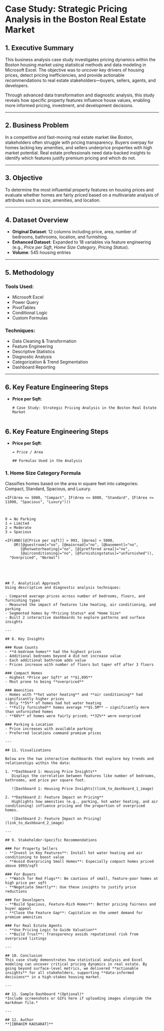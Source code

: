 # Case Study: Strategic Pricing Analysis in the Boston Real Estate Market

## 1. Executive Summary  
This business analysis case study investigates pricing dynamics within the Boston housing market using statistical methods and data modeling in Microsoft Excel. The objective was to uncover key drivers of housing prices, detect pricing inefficiencies, and provide actionable recommendations to real estate stakeholders—buyers, sellers, agents, and developers.

Through advanced data transformation and diagnostic analysis, this study reveals how specific property features influence house values, enabling more informed pricing, investment, and development decisions.

---

## 2. Business Problem  
In a competitive and fast-moving real estate market like Boston, stakeholders often struggle with pricing transparency. Buyers overpay for homes lacking key amenities, and sellers underprice properties with high market potential. Real estate professionals need data-backed insights to identify which features justify premium pricing and which do not.

---

## 3. Objective  
To determine the most influential property features on housing prices and evaluate whether homes are fairly priced based on a multivariate analysis of attributes such as size, amenities, and location.

---

## 4. Dataset Overview  
- **Original Dataset**: 12 columns including price, area, number of bedrooms, bathrooms, location, and furnishing.  
- **Enhanced Dataset**: Expanded to 18 variables via feature engineering (e.g., *Price per Sqft*, *Home Size Category*, *Pricing Status*).  
- **Volume**: 545 housing entries  

---

## 5. Methodology  

### Tools Used:  
- Microsoft Excel  
- Power Query  
- PivotTables  
- Conditional Logic  
- Custom Formulas  

### Techniques:  
- Data Cleaning & Transformation  
- Feature Engineering  
- Descriptive Statistics  
- Diagnostic Analysis  
- Categorization & Trend Segmentation  
- Dashboard Reporting  

---

## 6. Key Feature Engineering Steps  

- **Price per Sqft**:  
  ```excel
  # Case Study: Strategic Pricing Analysis in the Boston Real Estate Market


## 6. Key Feature Engineering Steps  

- **Price per Sqft**:  
  ```excel
  = Price / Area

  ## Formulas Used in the Analysis

### 1. Home Size Category Formula  
Classifies homes based on the area in square feet into categories: Compact, Standard, Spacious, and Luxury.

```excel
=IF(Area <= 5000, "Compact", IF(Area <= 8000, "Standard", IF(Area <= 11000, "Spacious", "Luxury")))



0 = No Parking  
1 = Limited  
2 = Moderate  
3 = Spacious

=IF(AND([@[Price per sqft]] > 993, [@area] < 5000, 
    OR([@guestroom]="no", [@mainroad]="no", [@basement]="no", 
       [@hotwaterheating]="no", [@[preffered area]]="no", 
       [@airconditioning]="no", [@furnishingstatus]="unfurnished")),
  "Overpriced", "Normal")





## 7. Analytical Approach  
Using descriptive and diagnostic analysis techniques:

- Compared average prices across number of bedrooms, floors, and furnishing types  
- Measured the impact of features like heating, air conditioning, and parking  
- Segmented homes by *Pricing Status* and *Home Size*  
- Built 2 interactive dashboards to explore patterns and surface insights  

---

## 8. Key Insights  

### Room Counts  
- **4-bedroom homes** had the highest prices  
- Additional bedrooms beyond 4 did not increase value  
- Each additional bathroom adds value  
- Prices increase with number of floors but taper off after 3 floors  

### Compact Homes  
- Highest *Price per Sqft* at **$1,095**  
- Most prone to being **overpriced**  

### Amenities  
- Homes with **hot water heating** and **air conditioning** had significantly higher prices  
- Only **5%** of homes had hot water heating  
- **Fully furnished** homes average **$5.5M** — significantly more than unfurnished homes  
- **68%** of homes were fairly priced; **32%** were overpriced  

### Parking & Location  
- Price increases with available parking  
- Preferred locations command premium prices  

---

## 11. Visualizations  

Below are the two interactive dashboards that explore key trends and relationships within the data:

1. **Dashboard 1: Housing Price Insights**  
   Displays the correlation between features like number of bedrooms, bathrooms, and price per square foot.

   ![Dashboard 1: Housing Price Insights](link_to_dashboard_1_image)

2. **Dashboard 2: Feature Impact on Pricing**  
   Highlights how amenities (e.g., parking, hot water heating, and air conditioning) influence pricing and the proportion of overpriced homes.

   ![Dashboard 2: Feature Impact on Pricing](link_to_dashboard_2_image)

---

## 9. Stakeholder-Specific Recommendations  

### For Property Sellers  
- **Invest in Key Features**: Install hot water heating and air conditioning to boost value  
- **Avoid Overpricing Small Homes**: Especially compact homes priced above $993/sqft  

### For Buyers  
- **Watch for Red Flags**: Be cautious of small, feature-poor homes at high price per sqft  
- **Negotiate Smartly**: Use these insights to justify price reductions  

### For Developers  
- **Build Spacious, Feature-Rich Homes**: Better pricing fairness and buyer appeal  
- **Close the Feature Gap**: Capitalize on the unmet demand for premium amenities  

### For Real Estate Agents  
- **Use Pricing Logic to Guide Valuation**  
- **Build Trust**: Transparency avoids reputational risk from overpriced listings  

---

## 10. Conclusion  
This case study demonstrates how statistical analysis and Excel modeling can uncover critical pricing dynamics in real estate. By going beyond surface-level metrics, we delivered **actionable insights** for all stakeholders, supporting **data-informed decisions** in a high-stakes housing market.

---

## 11. Sample Dashboard *(Optional)*  
*Include screenshots or GIFs here if uploading images alongside the markdown file.*

---

## 12. Author  
**[IBRAHIM KAOSARAT]**  


